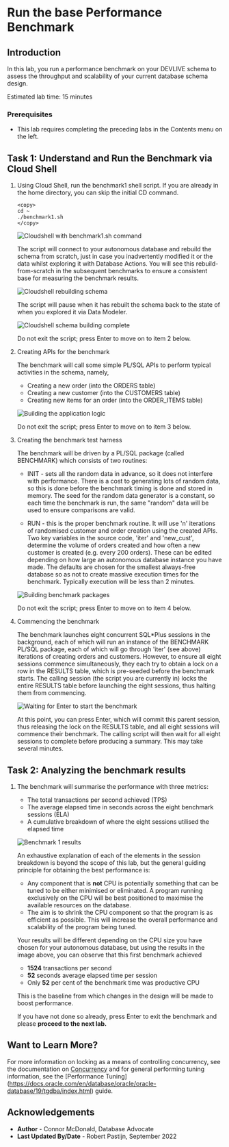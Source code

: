 
# Run the base Performance Benchmark

## Introduction

In this lab, you run a performance benchmark on your DEVLIVE schema to assess the throughput and scalability of your current database schema design.

Estimated lab time: 15 minutes

### Prerequisites

-   This lab requires completing the preceding labs in the Contents menu on the left.

## Task 1: Understand and Run the Benchmark via Cloud Shell

1. Using Cloud Shell, run the benchmark1 shell script. If you are already in the home directory, you can skip the initial CD command.

    ```
    <copy>
    cd ~
    ./benchmark1.sh
    </copy>
    ```

    ![Cloudshell with benchmark1.sh command](./images/b1-cloudshell-with-benchmark1-command.png " ")

    The script will connect to your autonomous database and rebuild the schema from scratch, just in case you inadvertently modified it or the data whilst exploring it with Database Actions. You will see this rebuild-from-scratch in the subsequent benchmarks to ensure a consistent base for measuring the benchmark results.

    ![Cloudshell rebuilding schema](./images/b2-cloudshell-rebuilding-schema.png " ")

    The script will pause when it has rebuilt the schema back to the state of when you explored it via Data Modeler.

    ![Cloudshell schema building complete](./images/b3-cloudshell-schema-complete.png " ")

    Do not exit the script; press Enter to move on to item 2 below.

2. Creating APIs for the benchmark

    The benchmark will call some simple PL/SQL APIs to perform typical activities in the schema, namely,

      - Creating a new order (into the ORDERS table)
      - Creating a new customer (into the CUSTOMERS table)
      - Creating new items for an order (into the ORDER_ITEMS table)

    ![Building the application logic](./images/b4-cloudshell-building-application-plsql.png " ")

    Do not exit the script; press Enter to move on to item 3 below.

3. Creating the benchmark test harness

    The benchmark will be driven by a PL/SQL package (called BENCHMARK) which consists of two routines:

    - INIT - sets all the random data in advance, so it does not interfere with performance.  There is a cost to generating lots of random data, so this is done before the benchmark timing is done and stored in memory.  The seed for the random data generator is a constant, so each time the benchmark is run, the same "random" data will be used to ensure comparisons are valid.

    - RUN - this is the proper benchmark routine.  It will use 'n' iterations of randomised customer and order creation using the created APIs. Two key variables in the source code, 'iter' and 'new_cust', determine the volume of orders created and how often a new customer is created (e.g. every 200 orders). These can be edited depending on how large an autonomous database instance you have made. The defaults are chosen for the smallest always-free database so as not to create massive execution times for the benchmark.  Typically execution will be less than 2 minutes.

    ![Building benchmark packages](./images/b5-building-benchmark-packages.png " ")

    Do not exit the script; press Enter to move on to item 4 below.

4. Commencing the benchmark

    The benchmark launches eight concurrent SQL*Plus sessions in the background, each of which will run an instance of the BENCHMARK PL/SQL package, each of which will go through 'iter' (see above) iterations of creating orders and customers. However, to ensure all eight sessions commence simultaneously, they each try to obtain a lock on a row in the RESULTS table, which is pre-seeded before the benchmark starts.  The calling session (the script you are currently in) locks the entire RESULTS table before launching the eight sessions, thus halting them from commencing.  

     ![Waiting for Enter to start the benchmark](./images/b6-waiting-for-enter-to-start-benchmark.png " ")

    At this point, you can press Enter, which will commit this parent session, thus releasing the lock on the RESULTS table, and all eight sessions will commence their benchmark. The calling script will then wait for all eight sessions to complete before producing a summary. This may take several minutes.

## Task 2: Analyzing the benchmark results

1. The benchmark will summarise the performance with three metrics:

      - The total transactions per second achieved (TPS)
      - The average elapsed time in seconds across the eight benchmark sessions (ELA)
      - A cumulative breakdown of where the eight sessions utilised the elapsed time

    ![Benchmark 1 results](./images/b7-benchmark1-results.png " ")

    An exhaustive explanation of each of the elements in the session breakdown is beyond the scope of this lab, but the general guiding principle for obtaining the best performance is:

      - Any component that is **not** CPU is potentially something that can be tuned to be either minimised or eliminated. A program running exclusively on the CPU will be best positioned to maximise the available resources on the database.
      - The aim is to shrink the CPU component so that the program is as efficient as possible. This will increase the overall performance and scalability of the program being tuned.

    Your results will be different depending on the CPU size you have chosen for your autonomous database, but using the results in the image above, you can observe that this first benchmark achieved

    - **1524** transactions per second
    - **52** seconds average elapsed time per session
    - Only **52** per cent of the benchmark time was productive CPU

    This is the baseline from which changes in the design will be made to boost performance.

    If you have not done so already, press Enter to exit the benchmark and please **proceed to the next lab.**

## Want to Learn More?

For more information on locking as a means of controlling concurrency, see the documentation on [Concurrency](https://docs.oracle.com/en/database/oracle/oracle-database/19/cncpt/data-concurrency-and-consistency.html#GUID-E8CBA9C5-58E3-460F-A82A-850E0152E95C) and for general performing tuning information, see the [Performance Tuning] (https://docs.oracle.com/en/database/oracle/oracle-database/19/tgdba/index.html) guide.

## Acknowledgements

- **Author** - Connor McDonald, Database Advocate
- **Last Updated By/Date** - Robert Pastijn, September 2022
